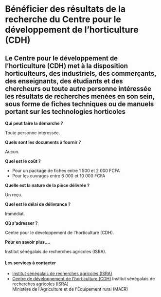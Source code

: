 # Bénéficier des résultats de la recherche du Centre pour le développement de l’horticulture (CDH)

Le Centre pour le développement de l’horticulture (CDH) met à la disposition horticulteurs, des industriels, des commerçants, des enseignants, des étudiants et des chercheurs ou toute autre personne intéressée les résultats de recherches menées en son sein, sous forme de fiches techniques ou de manuels portant sur les technologies horticoles
-------------------------------------------------------------------------------------------------------------------------------------------------------------------------------------------------------------------------------------------------------------------------------------------------------------------------------------------------------

**Qui peut faire la démarche ?**

Toute personne intéressée.  

**Quels sont les documents à fournir ?**

Aucun.

**Quel est le coût ?**

*   Pour un package de fiches entre 1 500 et 2 000 FCFA
*   Pour les ouvrages entre 6 000 et 10 000 FCFA

**Quelle est la nature de la pièce délivrée ?**

Un reçu.

**Quel est le délai de délivrance ?**

Immédiat.

**Où s'adresser ?**

Centre pour le développement de l'horticulture (CDH).  

**Pour en savoir plus….**

Institut sénégalais de recherches agricoles (ISRA).

#### Les services à contacter

*   [Institut sénégalais de recherches agricoles (ISRA)](../../../services/institut-senegalais-de-recherches-agricoles-isra.md)
*   [Centre de développement de l'horticulture (CDH)](../../../services/centre-de-developpement-de-lhorticulture-cdh.md) Institut sénégalais de recherches agricoles (ISRA)  
    Ministère de l'Agriculture et de l'Équipement rural (MAER)